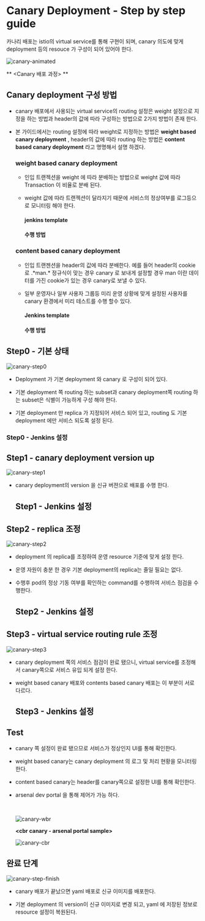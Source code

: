 # Canary Deployment - Step by step guide

카나리 배포는 istio의 virtual service를 통해 구현이 되며, canary 의도에 맞게 deployment 등의 resouce 가 구성이 되어 있어야 한다.



![canary-animated](assets/canary-animated-1575900930812.gif)

** <Canary 배포 과정> **

## Canary deployment 구성 방법

- canary 배포에서 사용되는 virtual service의  routing 설정은 weight 설정으로 지정을 하는 방법과 header의 값에 따라 구성하는 방법으로 2가지 방법이 존재 한다.

- 본 가이드에서는 routing 설정에 따라 weight로 지정하는 방법은 **weight based canary deployment** , header의 값에 따라 routing 하는 방법은 **content based canary deployment** 라고 명명해서 설명 하겠다. 

  ### weight based canary deployment

  - 인입 트랜젝션을 weight 에 따라 분배하는 방법으로 weight 값에 따라 Transaction 이 비율로 분배 된다.

  - weight 값에 따라 트랜젝션이 달라지기 때문에 서비스의 정상여부를 로그등으로 모니터링 해야 한다.

    #### jenkins template

    #### 수행 방법

    

  ### content based canary deployment

  - 인입 트랜젠션을 header의 값에 따라 분배한다. 예를 들어 header의 cookie로 .\*man.\* 정규식이 맞는 경우 canary 로 보내게 설정할 경우 man 이란 데이터를 가진 cookie가 있는 경우 canary로 보낼 수 있다.

  - 일부 운영자나 일부 사용자 그룹등 미리 운영 상황에 맞게 설정된 사용자를 canary 환경에서 미리 테스트를 수행 할수 있다.

    #### Jenkins template

    #### 수행 방법

    

## Step0 - 기본 상태

![canary-step0](assets/canary-step0.png)

- Deployment 가 기본 deployment 와 canary 로 구성이 되어 있다. 

- 기본 deployment 쪽 routing 하는 subset과 canary deployment쪽 routing 하는 subset은 식별이 가능하게 구성 해야 한다.

-  기본 deployment 만 replica 가 지정되어 서비스 되어 있고, routing 도 기본 deployment 에만 서비스 되도록 설정 된다.

  ### Step0 - Jenkins 설정

  

## Step1 - canary deployment version up

![canary-step1](assets/canary-step1.png)

- canary deployment의 version 을 신규 버젼으로 배포를 수행 한다.

  ## Step1 - Jenkins 설정

## Step2 - replica 조정

![canary-step2](assets/canary-step2.png)
- deployment 의 replica를 조정하여 운영 resource 기준에 맞게 설정 한다.
- 운영 자원이 충분 한 경우 기본 deployment의 replica는 줄일 필요는 없다.
- 수행후 pod의 정상 기동 여부를 확인하는 command를 수행하여 서비스 점검을 수행한다.

  ## Step2 - Jenkins 설정

## Step3 - virtual service routing rule 조정

![canary-step3](assets/canary-step3.png)

- canary deployment 쪽의 서비스 점검이 완료 됐으니, virtual service를 조정해서 canary쪽으로 서비스 유입 되게 설정 한다.

- weight based canary 배포와 contents based canary 배포는 이 부분이 서로 다르다.

  ## Step3 - Jenkins 설정

## Test

- canary 쪽 설정이 완료 됐으므로 서비스가 정상인지 UI를 통해 확인한다.

- weight based canary는 canary deployment 의 로그 및 처리 현황을 모니터링 한다.

- content based canary는 header를 canary쪽으로 설정한 UI를 통해 확인한다.

- arsenal dev portal 을 통해 제어가 가능 하다.

  **<wbr canary-arsenal portal sample>**

  ![canary-wbr](assets/canary-wbr.png)

  **<cbr canary - arsenal portal sample>**

  ![canary-cbr](assets/canary-cbr.png)

  

## 완료 단계

![canary-step-finish](assets/canary-step-finish.png)

- canary 배포가 끝났으면 yaml 배포로 신규 이미지를 배포한다.

- 기본 deployment 의 version이 신규 이미지로 변경 되고, yaml 에 저장된 정보로 resource 설정이 복원된다.

  